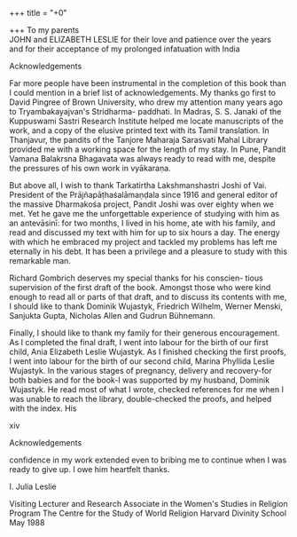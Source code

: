 +++
title = "+0"

+++
To my parents  
JOHN and ELIZABETH LESLIE for their love and patience over the years  
and for their acceptance of my prolonged infatuation with India 

Acknowledgements   

Far more people have been instrumental in the completion of this book than I could mention in a brief list of acknowledgements. My thanks go first to David Pingree of Brown University, who drew my attention many years ago to Tryambakayajvan's Stridharma- paddhati. In Madras, S. S. Janaki of the Kuppuswami Sastri Research Institute helped me locate manuscripts of the work, and a copy of the elusive printed text with its Tamil translation. In Thanjavur, the pandits of the Tanjore Maharaja Sarasvati Mahal Library provided me with a working space for the length of my stay. In Pune, Pandit Vamana Balakrsna Bhagavata was always ready to read with me, despite the pressures of his own work in vyākaraṇa.   

But above all, I wish to thank Tarkatirtha Lakshmanshastri Joshi of Vai. President of the Prājñapāṭhaśalāmaṇḍala since 1916 and general editor of the massive Dharmakośa project, Pandit Joshi was over eighty when we met. Yet he gave me the unforgettable experience of studying with him as an antevāsinī: for two months, I lived in his home, ate with his family, and read and discussed my text with him for up to six hours a day. The energy with which he embraced my project and tackled my problems has left me eternally in his debt. It has been a privilege and a pleasure to study with this remarkable man.   

Richard Gombrich deserves my special thanks for his conscien- tious supervision of the first draft of the book. Amongst those who were kind enough to read all or parts of that draft, and to discuss its contents with me, I should like to thank Dominik Wujastyk, Friedrich Wilhelm, Werner Menski, Sanjukta Gupta, Nicholas Allen and Gudrun Bühnemann.   

Finally, I should like to thank my family for their generous encouragement. As I completed the final draft, I went into labour for the birth of our first child, Ania Elizabeth Leslie Wujastyk. As I finished checking the first proofs, I went into labour for the birth of our second child, Marina Phyllida Leslie Wujastyk. In the various stages of pregnancy, delivery and recovery-for both babies and for the book-I was supported by my husband, Dominik Wujastyk. He read most of what I wrote, checked references for me when I was unable to reach the library, double-checked the proofs, and helped with the index. His



xiv   

Acknowledgements   

confidence in my work extended even to bribing me to continue when I was ready to give up. I owe him heartfelt thanks.   

I. Julia Leslie   

Visiting Lecturer and Research Associate in the Women's Studies in Religion Program The Centre for the Study of World Religion Harvard Divinity School May 1988   

